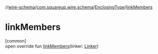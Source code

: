//[wire-schema](../../../index.md)/[com.squareup.wire.schema](../index.md)/[EnclosingType](index.md)/[linkMembers](link-members.md)

# linkMembers

[common]\
open override fun [linkMembers](link-members.md)(linker: [Linker](../-linker/index.md))
